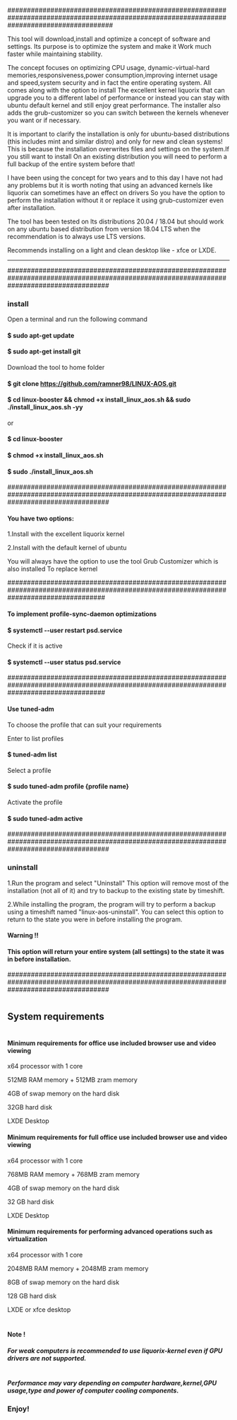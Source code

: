 

###########################################################################################################################################

This tool will download,install and optimize a concept of software and settings.
Its purpose is to optimize the system and make it
Work much faster while maintaining stability.

The concept focuses on optimizing CPU usage, dynamic-virtual-hard memories,responsiveness,power consumption,improving internet usage and speed,system security and in fact the entire operating system.
All comes along with the option to install The excellent kernel liquorix that can upgrade you to a different label of performance or instead you can stay with ubuntu default kernel and still enjoy great performance.
The installer also adds the grub-customizer so you can switch between the kernels whenever you want or if necessary.

It is important to clarify the installation is only for ubuntu-based distributions (this includes mint and similar distro) and only for new and clean systems!
This is because the installation overwrites files and settings on the system.If you still want to install On an existing distribution you will need to perform a full backup of the entire system before that!

I have been using the concept for two years and to this day I have not had any problems but it is worth noting that using an advanced kernels like liquorix can sometimes have an effect on drivers
So you have the option to perform the installation without it or replace it using grub-customizer even after installation.

The tool has been tested on lts distributions 20.04 / 18.04 but should work on any ubuntu based distribution from version 18.04 LTS when the recommendation is to always use LTS versions.

Recommends installing on a light and clean desktop like - xfce or LXDE.

******************************************************************************************************************************************
##########################################################################################################################################


### install


Open a terminal and run the following command

#### $ sudo apt-get update

#### $ sudo apt-get install git

Download the tool to home folder

#### $ git clone https://github.com/ramner98/LINUX-AOS.git

#### $ cd linux-booster && chmod +x install_linux_aos.sh && sudo ./install_linux_aos.sh -yy

or

#### $ cd linux-booster

#### $ chmod +x install_linux_aos.sh

#### $ sudo ./install_linux_aos.sh

##########################################################################################################################################

#### You have two options:

1.Install with the excellent liquorix kernel

2.Install with the default kernel of ubuntu

You will always have the option to use the tool Grub Customizer which is also installed To replace kernel

#########################################################################################################################################

#### To implement profile-sync-daemon optimizations 

#### $ systemctl --user restart psd.service

Check if it is active

#### $ systemctl --user status psd.service

#########################################################################################################################################

#### Use tuned-adm

To choose the profile that can suit your requirements

Enter to list profiles 

#### $ tuned-adm list

Select a profile

#### $ sudo tuned-adm profile {profile name}

Activate the profile

#### $ sudo tuned-adm active

##########################################################################################################################################

### uninstall

1.Run the program and select "Uninstall"
This option will remove most of the installation (not all of it) and try to backup to the existing state by timeshift. 

2.While installing the program, the program will try to perform a backup using a timeshift named
"linux-aos-uninstall". You can select this option to return to the state you were in before installing the program.

#### Warning !!
#### This option will return your entire system (all settings) to the state it was in before installation. 

##########################################################################################################################################

#
#
## System requirements
#

#### Minimum requirements for office use included browser use and video viewing

x64 processor with 1 core

512MB RAM memory + 512MB zram memory

4GB of swap memory on the hard disk

32GB hard disk

LXDE Desktop

#### Minimum requirements for full office use included browser use and video viewing

x64 processor with 1 core

768MB RAM memory + 768MB zram memory

4GB of swap memory on the hard disk

32 GB hard disk

LXDE Desktop

#### Minimum requirements for performing advanced operations such as virtualization

x64 processor with 1 core

2048MB RAM memory + 2048MB zram memory

8GB of swap memory on the hard disk

128 GB hard disk

LXDE or xfce desktop

#
#
#### Note ! 
##### For weak computers is recommended to use liquorix-kernel even if GPU drivers are not supported.
#
#
##### Performance may vary depending on computer hardware,kernel,GPU usage,type and power of computer cooling components.


### Enjoy!
